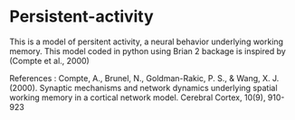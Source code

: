 # Persistent-activity
This is a model of persitent activity, a neural behavior underlying working memory.
This model coded in python using Brian 2 backage is inspired by (Compte et al., 2000)

References :
Compte, A., Brunel, N., Goldman-Rakic, P. S., & Wang, X. J. (2000). Synaptic mechanisms and network dynamics underlying spatial working memory in a cortical network model. Cerebral Cortex, 10(9), 910-923
